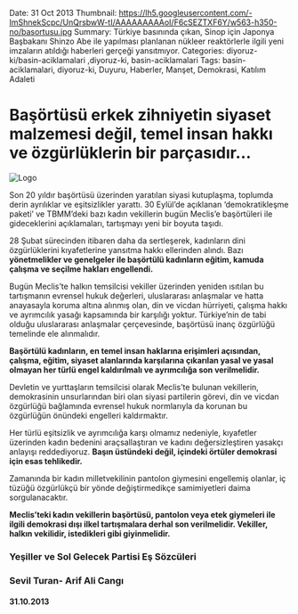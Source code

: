 Date: 31 Oct 2013
Thumbnail: https://lh5.googleusercontent.com/-ImShnekScpc/UnQrsbwW-tI/AAAAAAAAAoI/F6cSEZTXF6Y/w563-h350-no/basortusu.jpg
Summary: Türkiye basınında çıkan, Sinop için Japonya Başbakanı Shinzo Abe ile yapılması planlanan nükleer reaktörlerle ilgili yeni imzaların atıldığı haberleri gerçeği yansıtmıyor.
Categories: diyoruz-ki/basin-aciklamalari ,diyoruz-ki, basin-aciklamalari
Tags: basin-aciklamalari, diyoruz-ki, Duyuru, Haberler, Manşet, Demokrasi, Katılım Adaleti


# Başörtüsü erkek zihniyetin siyaset malzemesi değil, temel insan hakkı ve özgürlüklerin bir parçasıdır…

![Logo](https://lh5.googleusercontent.com/-ImShnekScpc/UnQrsbwW-tI/AAAAAAAAAoI/F6cSEZTXF6Y/w563-h350-no/basortusu.jpg)


Son 20 yıldır başörtüsü üzerinden yaratılan siyasi kutuplaşma, toplumda derin ayrılıklar ve eşitsizlikler yarattı. 30 Eylül’de açıklanan ‘demokratikleşme paketi’ ve TBMM’deki bazı kadın vekillerin bugün Meclis’e başörtüleri ile gideceklerini açıklamaları, tartışmayı yeni bir boyuta taşıdı.

28 Şubat sürecinden itibaren daha da sertleşerek, kadınların dini özgürlüklerini kıyafetlerine yansıtma hakkı ellerinden alındı. Bazı **yönetmelikler ve genelgeler ile başörtülü kadınların eğitim, kamuda çalışma ve seçilme hakları engellendi.**

Bugün Meclis’te halkın temsilcisi vekiller üzerinden yeniden ısıtılan bu tartışmanın evrensel hukuk değerleri, uluslararası anlaşmalar ve hatta anayasayla koruma altına alınmış olan, din ve vicdan hürriyeti, çalışma hakkı ve ayrımcılık yasağı kapsamında bir karşılığı yoktur. Türkiye’nin de tabi olduğu uluslararası anlaşmalar çerçevesinde, başörtüsü inanç özgürlüğü temelinde ele alınmalıdır.

**Başörtülü kadınların, en temel insan haklarına erişimleri açısından, çalışma, eğitim, siyaset alanlarında karşılarına çıkarılan yasal ve yasal olmayan her türlü engel kaldırılmalı ve ayrımcılığa son verilmelidir.**

Devletin ve yurttaşların temsilcisi olarak Meclis’te bulunan vekillerin, demokrasinin unsurlarından biri olan siyasi partilerin görevi, din ve vicdan özgürlüğü bağlamında evrensel hukuk normlarıyla da korunan bu özgürlüğün önündeki engelleri kaldırmaktır.

Her türlü eşitsizlik ve ayrımcılığa karşı olmamız nedeniyle, kıyafetler üzerinden kadın bedenini araçsallaştıran ve kadını değersizleştiren yasakçı anlayışı reddediyoruz. **Başın üstündeki değil, içindeki örtüler demokrasi için esas tehlikedir.**

Zamanında bir kadın milletvekilinin pantolon giymesini engellemiş olanlar, iç tüzüğü özgürlükçü bir yönde değiştirmedikçe samimiyetleri daima sorgulanacaktır.

**Meclis’teki kadın vekillerin başörtüsü, pantolon veya etek giymeleri ile ilgili demokrasi dışı ilkel tartışmalara derhal son verilmelidir. Vekiller, halkın vekilidir, istedikleri gibi giyinmelidir.**



### Yeşiller ve Sol Gelecek Partisi Eş Sözcüleri
### Sevil Turan- Arif Ali Cangı

#### 31.10.2013
